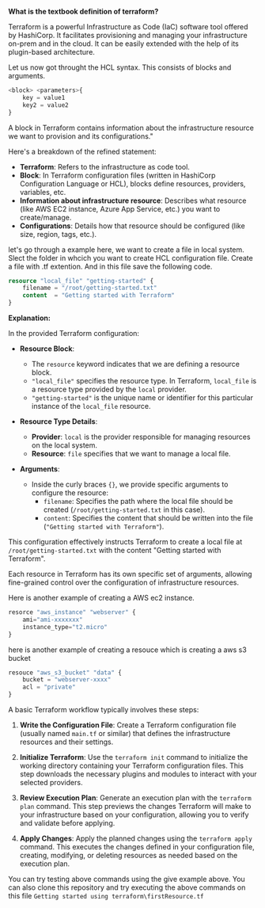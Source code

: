 **What is the textbook definition of terraform?**

Terraform is a powerful Infrastructure as Code (IaC) software tool offered by HashiCorp. It facilitates provisioning and managing your infrastructure on-prem and in the cloud. It can be easily extended with the help of its plugin-based architecture.

Let us now got throught the HCL syntax. This consists of blocks and arguments. 

```tf
<block> <parameters>{
    key = value1
    key2 = value2
}
```

A block in Terraform contains information about the infrastructure resource we want to provision and its configurations."

Here's a breakdown of the refined statement:
- **Terraform**: Refers to the infrastructure as code tool.
- **Block**: In Terraform configuration files (written in HashiCorp Configuration Language or HCL), blocks define resources, providers, variables, etc.
- **Information about infrastructure resource**: Describes what resource (like AWS EC2 instance, Azure App Service, etc.) you want to create/manage.
- **Configurations**: Details how that resource should be configured (like size, region, tags, etc.).


let's go through a example here, we want to create a file in local system. Slect the folder in whcich you want to create HCL configuration file. Create a file with .tf extention. And in this file save the following code.

```tf
resource "local_file" "getting-started" {
    filename = "/root/getting-started.txt"
    content  = "Getting started with Terraform"
}
```

**Explanation:**

In the provided Terraform configuration:

- **Resource Block**: 
  - The `resource` keyword indicates that we are defining a resource block.
  - `"local_file"` specifies the resource type. In Terraform, `local_file` is a resource type provided by the `local` provider.
  - `"getting-started"` is the unique name or identifier for this particular instance of the `local_file` resource.

- **Resource Type Details**:
  - **Provider**: `local` is the provider responsible for managing resources on the local system.
  - **Resource**: `file` specifies that we want to manage a local file.

- **Arguments**:
  - Inside the curly braces `{}`, we provide specific arguments to configure the resource:
    - `filename`: Specifies the path where the local file should be created (`/root/getting-started.txt` in this case).
    - `content`: Specifies the content that should be written into the file (`"Getting started with Terraform"`).

This configuration effectively instructs Terraform to create a local file at `/root/getting-started.txt` with the content "Getting started with Terraform".

Each resource in Terraform has its own specific set of arguments, allowing fine-grained control over the configuration of infrastructure resources.


Here is another example of creating a AWS ec2 instance.

```tf
resorce "aws_instance" "webserver" {
    ami="ami-xxxxxxx"
    instance_type="t2.micro"
}
```
here is another example of creating a resouce which is creating a aws s3 bucket

```tf
resouce "aws_s3_bucket" "data" {
    bucket = "webserver-xxxx"
    acl = "private"
}
```


A basic Terraform workflow typically involves these steps:

1. **Write the Configuration File**: Create a Terraform configuration file (usually named `main.tf` or similar) that defines the infrastructure resources and their settings.

2. **Initialize Terraform**: Use the `terraform init` command to initialize the working directory containing your Terraform configuration files. This step downloads the necessary plugins and modules to interact with your selected providers.

3. **Review Execution Plan**: Generate an execution plan with the `terraform plan` command. This step previews the changes Terraform will make to your infrastructure based on your configuration, allowing you to verify and validate before applying.

4. **Apply Changes**: Apply the planned changes using the `terraform apply` command. This executes the changes defined in your configuration file, creating, modifying, or deleting resources as needed based on the execution plan.


You can try testing above commands using the give example above. You can also clone this repository and try executing the above commands on this file `Getting started using terraform\firstResource.tf`